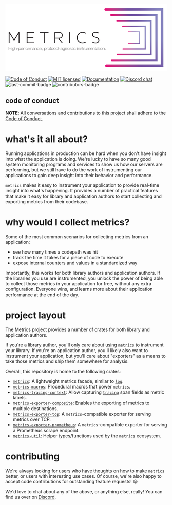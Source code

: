 ![Metrics - High-performance, protocol-agnostic instrumentation][splash]

[splash]: https://raw.githubusercontent.com/metrics-rs/metrics/main/assets/splash.png

[![Code of Conduct][conduct-badge]][conduct]
[![MIT licensed][license-badge]](#license)
[![Documentation][docs-badge]][docs]
[![Discord chat][discord-badge]][discord]
![last-commit-badge][]
![contributors-badge][]

[conduct-badge]: https://img.shields.io/badge/%E2%9D%A4-code%20of%20conduct-blue.svg
[conduct]: https://github.com/metrics-rs/metrics/blob/master/CODE_OF_CONDUCT.md
[license-badge]: https://img.shields.io/badge/license-MIT-blue
[docs-badge]: https://docs.rs/metrics/badge.svg
[docs]: https://docs.rs/metrics
[discord-badge]: https://img.shields.io/discord/500028886025895936
[discord]: https://discord.gg/eTwKyY9
[last-commit-badge]: https://img.shields.io/github/last-commit/metrics-rs/metrics
[contributors-badge]: https://img.shields.io/github/contributors/metrics-rs/metrics


## code of conduct

**NOTE**: All conversations and contributions to this project shall adhere to the [Code of Conduct][conduct].

# what's it all about?

Running applications in production can be hard when you don't have insight into what the application is doing.  We're lucky to have so many good system monitoring programs and services to show us how our servers are performing, but we still have to do the work of instrumenting our applications to gain deep insight into their behavior and performance.

`metrics` makes it easy to instrument your application to provide real-time insight into what's happening.  It provides a number of practical features that make it easy for library and application authors to start collecting and exporting metrics from their codebase.

# why would I collect metrics?

Some of the most common scenarios for collecting metrics from an application:
- see how many times a codepath was hit
- track the time it takes for a piece of code to execute
- expose internal counters and values in a standardized way

Importantly, this works for both library authors and application authors.  If the libraries you use are instrumented, you unlock the power of being able to collect those metrics in your application for free, without any extra configuration.  Everyone wins, and learns more about their application performance at the end of the day.

# project layout

The Metrics project provides a number of crates for both library and application authors.

If you're a library author, you'll only care about using [`metrics`][metrics] to instrument your library.  If you're an application author, you'll likely also want to instrument your application, but you'll care about "exporters" as a means to take those metrics and ship them somewhere for analysis.

Overall, this repository is home to the following crates:

* [`metrics`][metrics]: A lightweight metrics facade, similar to [`log`][log].
* [`metrics-macros`][metrics-macros]: Procedural macros that power `metrics`.
* [`metrics-tracing-context`][metrics-tracing-context]: Allow capturing [`tracing`][tracing] span fields as metric
  labels.
* [`metrics-exporter-composite`][metrics-exporter-composite]: Enables the exporting of metrics to multiple destinations.
* [`metrics-exporter-tcp`][metrics-exporter-tcp]: A `metrics`-compatible exporter for serving metrics over TCP.
* [`metrics-exporter-prometheus`][metrics-exporter-prometheus]: A `metrics`-compatible exporter for serving a Prometheus
  scrape endpoint.
* [`metrics-util`][metrics-util]: Helper types/functions used by the `metrics` ecosystem.

# contributing

We're always looking for users who have thoughts on how to make `metrics` better, or users with interesting use cases.
Of course, we're also happy to accept code contributions for outstanding feature requests! 😀

We'd love to chat about any of the above, or anything else, really!  You can find us over
on [Discord](https://discord.gg/eTwKyY9).

[metrics]: https://github.com/metrics-rs/metrics/tree/main/metrics

[metrics-macros]: https://github.com/metrics-rs/metrics/tree/main/metrics-macros

[metrics-tracing-context]: https://github.com/metrics-rs/metrics/tree/main/metrics-tracing-context

[metrics-exporter-composite]: https://github.com/metrics-rs/metrics/tree/main/metrics-exporter-composite

[metrics-exporter-tcp]: https://github.com/metrics-rs/metrics/tree/main/metrics-exporter-tcp

[metrics-exporter-prometheus]: https://github.com/metrics-rs/metrics/tree/main/metrics-exporter-prometheus

[metrics-util]: https://github.com/metrics-rs/metrics/tree/main/metrics-util

[log]: https://docs.rs/log

[tracing]: https://tracing.rs
